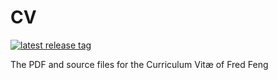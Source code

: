 # CV

[![latest release tag](https://img.shields.io/github/v/tag/frfeng/cv?label=download%20pdf)](https://github.com/frfeng/cv/releases/download/CV/cv.pdf)

The PDF and source files for the Curriculum Vitæ of Fred Feng
